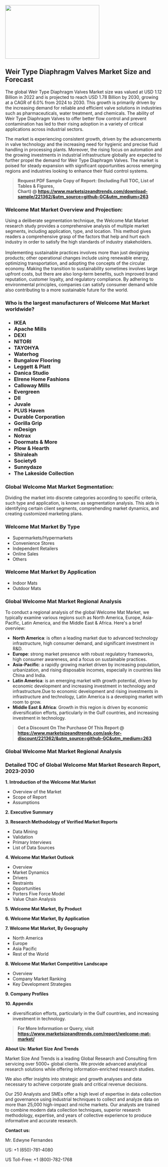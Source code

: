 <p><img class="alignnone size-medium wp-image-20088" src="https://ffe5etoiles.com/wp-content/uploads/2024/12/MST1-300x171.png" alt="" width="300" height="171" /></p><h2>Weir Type Diaphragm Valves Market Size and Forecast</h2><p>The global Weir Type Diaphragm Valves Market size was valued at USD 1.12 Billion in 2022 and is projected to reach USD 1.78 Billion by 2030, growing at a CAGR of 6.0% from 2024 to 2030. This growth is primarily driven by the increasing demand for reliable and efficient valve solutions in industries such as pharmaceuticals, water treatment, and chemicals. The ability of Weir Type Diaphragm Valves to offer better flow control and prevent contamination has led to their rising adoption in a variety of critical applications across industrial sectors.</p><p>The market is experiencing consistent growth, driven by the advancements in valve technology and the increasing need for hygienic and precise fluid handling in processing plants. Moreover, the rising focus on automation and the growing investments in industrial infrastructure globally are expected to further propel the demand for Weir Type Diaphragm Valves. The market is poised for steady expansion with significant opportunities across emerging regions and industries looking to enhance their fluid control systems.</p></p><blockquote id="" class=""><strong>Request PDF Sample Copy of Report: (Including Full TOC, List of Tables &amp; Figures, Chart)&nbsp;@&nbsp;<strong><a href="https://www.marketsizeandtrends.com/download-sample/221362/&utm_source=github-GC&utm_medium=263" target="_blank">https://www.marketsizeandtrends.com/download-sample/221362/&utm_source=github-GC&utm_medium=263</a></strong></strong></blockquote><h3 id="" class="">Welcome Mat Market&nbsp;Overview and Projection:</h3><p id="" class="">Using a deliberate segmentation technique, the Welcome Mat Market research study provides a comprehensive analysis of multiple market segments, including application, type, and location. This method gives readers a comprehensive grasp of the factors that help and hurt each industry in order to satisfy the high standards of industry stakeholders. <br /> <br />Implementing sustainable practices involves more than just designing products; other operational changes include using renewable energy, optimizing transportation, and adopting the concepts of the circular economy. Making the transition to sustainability sometimes involves large upfront costs, but there are also long-term benefits, such improved brand reputation, customer loyalty, and regulatory compliance. By adhering to environmental principles, companies can satisfy consumer demand while also contributing to a more sustainable future for the world.</p><h3 id="" class="">Who is the largest manufacturers of&nbsp;Welcome Mat Market worldwide?</h3><h3 class=""><p><ul><li>IKEA </li><li> Apache Mills </li><li> DEXI </li><li> NITORI </li><li> TAYOHYA </li><li> Waterhog </li><li> Bungalow Flooring </li><li> Leggett & Platt </li><li> Danica Studio </li><li> Elrene Home Fashions </li><li> Calloway Mills </li><li> Evergreen </li><li> DII </li><li> Juvale </li><li> PLUS Haven </li><li> Durable Corporation </li><li> Gorilla Grip </li><li> mDesign </li><li> Notrax </li><li> Doormats & More </li><li> Plow & Hearth </li><li> Shiraleah </li><li> Society6 </li><li> Sunnydaze </li><li> The Lakeside Collection</li></ul></p></h3><h3 id="" class="">Global&nbsp;Welcome Mat Market Segmentation:</h3><p id="" class="">Dividing the market into discrete categories according to specific criteria, such type and application, is known as segmentation analysis. This aids in identifying certain client segments, comprehending market dynamics, and creating customized marketing plans.</p><h3 id="" class="">Welcome Mat Market&nbsp;By Type</h3><p><p><ul><li>Supermarkets/Hypermarkets</li><li> Convenience Stores</li><li> Independent Retailers</li><li> Online Sales</li><li> Others</p></li></ul></p></p><h3 id="" class="">Welcome Mat Market&nbsp;By Application</h3><p class=""><p><ul><li>Indoor Mats</li><li> Outdoor Mats</li></ul></p></p><h3 id="" class="">Global Welcome Mat Market Regional Analysis</h3><p id="" class="">To conduct a regional analysis of the global Welcome Mat Market, we typically examine various regions such as North America, Europe, Asia-Pacific, Latin America, and the Middle East &amp; Africa. Here's a brief overview:</p><ul><li><strong>North America</strong>: is often a leading market due to advanced technology infrastructure, high consumer demand, and significant investment in R&amp;D.</li><li><strong>Europe</strong>: strong market presence with robust regulatory frameworks, high consumer awareness, and a focus on sustainable practices.</li><li><strong>Asia-Pacific</strong>: a rapidly growing market driven by increasing population, urbanization, and rising disposable incomes, especially in countries like China and India.</li><li><strong>Latin America</strong>: is an emerging market with growth potential, driven by economic development and increasing investment in technology and infrastructure.Due to economic development and rising investments in infrastructure and technology, Latin America is a developing market with room to grow.</li><li><strong>Middle East &amp; Africa</strong>: Growth in this region is driven by economic diversification efforts, particularly in the Gulf countries, and increasing investment in technology.</li></ul><blockquote id="" class=""><strong>Get a Discount On The Purchase Of This Report @ <strong><a href="https://www.marketsizeandtrends.com/ask-for-discount/221362/&utm_source=github-GC&utm_medium=263" target="_blank">https://www.marketsizeandtrends.com/ask-for-discount/221362/&utm_source=github-GC&utm_medium=263</a></strong></strong></blockquote><h3 id="" class="">Global Welcome Mat Market Regional Analysis</h3><h3 id="" class="">Detailed TOC of Global Welcome Mat Market Research Report, 2023-2030</h3><p id="" class=""><strong>1. Introduction of the Welcome Mat Market</strong></p><ul><li>Overview of the Market</li><li>Scope of Report</li><li>Assumptions</li></ul><p id="" class=""><strong>2. Executive Summary</strong></p><p id="" class=""><strong>3. Research Methodology of Verified Market Reports</strong></p><ul><li>Data Mining</li><li>Validation</li><li>Primary Interviews</li><li>List of Data Sources</li></ul><p id="" class=""><strong>4. Welcome Mat Market Outlook</strong></p><ul><li>Overview</li><li>Market Dynamics</li><li>Drivers</li><li>Restraints</li><li>Opportunities</li><li>Porters Five Force Model</li><li>Value Chain Analysis</li></ul><p id="" class=""><strong>5. Welcome Mat Market, By Product</strong></p><p id="" class=""><strong>6. Welcome Mat Market, By Application</strong></p><p id="" class=""><strong>7. Welcome Mat Market, By Geography</strong></p><ul><li>North America</li><li>Europe</li><li>Asia Pacific</li><li>Rest of the World</li></ul><p id="" class=""><strong>8. Welcome Mat Market Competitive Landscape</strong></p><ul><li>Overview</li><li>Company Market Ranking</li><li>Key Development Strategies</li></ul><p id="" class=""><strong>9. Company Profiles</strong></p><p id="" class=""><strong>10. Appendix</strong></p><ul><li>diversification efforts, particularly in the Gulf countries, and increasing investment in technology.</li></ul><blockquote id="" class=""><strong>For More Information or Query, visit <strong><strong><a href="https://www.marketsizeandtrends.com/report/welcome-mat-market/" target="_blank">https://www.marketsizeandtrends.com/report/welcome-mat-market/</a></strong></strong></strong></blockquote><p id="" class=""><strong>About Us: Market Size And Trends</strong></p><p id="" class="">Market Size And Trends is a leading Global Research and Consulting firm servicing over 5000+ global clients. We provide advanced analytical research solutions while offering information-enriched research studies.</p><p id="" class="">We also offer insights into strategic and growth analyses and data necessary to achieve corporate goals and critical revenue decisions.</p><p id="" class="">Our 250 Analysts and SMEs offer a high level of expertise in data collection and governance using industrial techniques to collect and analyze data on more than 25,000 high-impact and niche markets. Our analysts are trained to combine modern data collection techniques, superior research methodology, expertise, and years of collective experience to produce informative and accurate research.</p><p id="" class=""><strong>Contact us:</strong></p><p id="" class="">Mr. Edwyne Fernandes</p><p id="" class="">US: +1 (650)-781-4080</p><p id="" class="">US Toll-Free: +1 (800)-782-1768</p>
